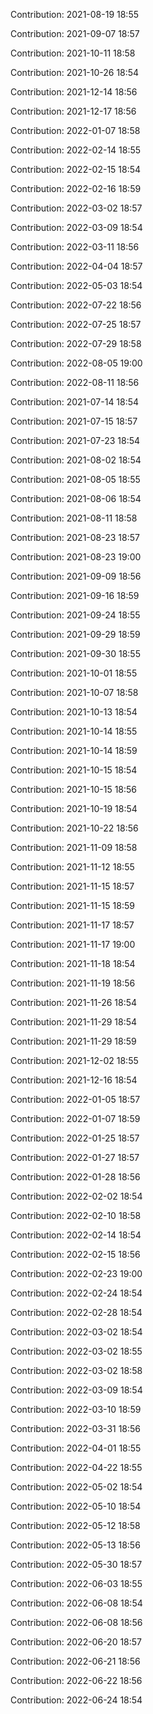 Contribution: 2021-08-19 18:55

Contribution: 2021-09-07 18:57

Contribution: 2021-10-11 18:58

Contribution: 2021-10-26 18:54

Contribution: 2021-12-14 18:56

Contribution: 2021-12-17 18:56

Contribution: 2022-01-07 18:58

Contribution: 2022-02-14 18:55

Contribution: 2022-02-15 18:54

Contribution: 2022-02-16 18:59

Contribution: 2022-03-02 18:57

Contribution: 2022-03-09 18:54

Contribution: 2022-03-11 18:56

Contribution: 2022-04-04 18:57

Contribution: 2022-05-03 18:54

Contribution: 2022-07-22 18:56

Contribution: 2022-07-25 18:57

Contribution: 2022-07-29 18:58

Contribution: 2022-08-05 19:00

Contribution: 2022-08-11 18:56

Contribution: 2021-07-14 18:54

Contribution: 2021-07-15 18:57

Contribution: 2021-07-23 18:54

Contribution: 2021-08-02 18:54

Contribution: 2021-08-05 18:55

Contribution: 2021-08-06 18:54

Contribution: 2021-08-11 18:58

Contribution: 2021-08-23 18:57

Contribution: 2021-08-23 19:00

Contribution: 2021-09-09 18:56

Contribution: 2021-09-16 18:59

Contribution: 2021-09-24 18:55

Contribution: 2021-09-29 18:59

Contribution: 2021-09-30 18:55

Contribution: 2021-10-01 18:55

Contribution: 2021-10-07 18:58

Contribution: 2021-10-13 18:54

Contribution: 2021-10-14 18:55

Contribution: 2021-10-14 18:59

Contribution: 2021-10-15 18:54

Contribution: 2021-10-15 18:56

Contribution: 2021-10-19 18:54

Contribution: 2021-10-22 18:56

Contribution: 2021-11-09 18:58

Contribution: 2021-11-12 18:55

Contribution: 2021-11-15 18:57

Contribution: 2021-11-15 18:59

Contribution: 2021-11-17 18:57

Contribution: 2021-11-17 19:00

Contribution: 2021-11-18 18:54

Contribution: 2021-11-19 18:56

Contribution: 2021-11-26 18:54

Contribution: 2021-11-29 18:54

Contribution: 2021-11-29 18:59

Contribution: 2021-12-02 18:55

Contribution: 2021-12-16 18:54

Contribution: 2022-01-05 18:57

Contribution: 2022-01-07 18:59

Contribution: 2022-01-25 18:57

Contribution: 2022-01-27 18:57

Contribution: 2022-01-28 18:56

Contribution: 2022-02-02 18:54

Contribution: 2022-02-10 18:58

Contribution: 2022-02-14 18:54

Contribution: 2022-02-15 18:56

Contribution: 2022-02-23 19:00

Contribution: 2022-02-24 18:54

Contribution: 2022-02-28 18:54

Contribution: 2022-03-02 18:54

Contribution: 2022-03-02 18:55

Contribution: 2022-03-02 18:58

Contribution: 2022-03-09 18:54

Contribution: 2022-03-10 18:59

Contribution: 2022-03-31 18:56

Contribution: 2022-04-01 18:55

Contribution: 2022-04-22 18:55

Contribution: 2022-05-02 18:54

Contribution: 2022-05-10 18:54

Contribution: 2022-05-12 18:58

Contribution: 2022-05-13 18:56

Contribution: 2022-05-30 18:57

Contribution: 2022-06-03 18:55

Contribution: 2022-06-08 18:54

Contribution: 2022-06-08 18:56

Contribution: 2022-06-20 18:57

Contribution: 2022-06-21 18:56

Contribution: 2022-06-22 18:56

Contribution: 2022-06-24 18:54

